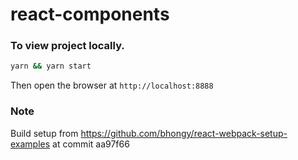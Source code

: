 # react-components

### To view project locally.

```bash
yarn && yarn start
```

Then open the browser at `http://localhost:8888`

### Note

Build setup from https://github.com/bhongy/react-webpack-setup-examples at commit aa97f66
